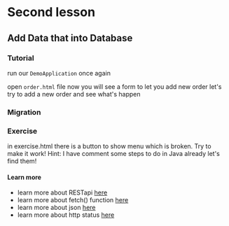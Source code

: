 # Second lesson

## Add Data that into Database

### Tutorial

run our `DemoApplication` once again

open `order.html` file
now you will see a form to let you add new order
let's try to add a new order and see what's happen

### Migration

### Exercise

in exercise.html there is a button to show menu which is broken. Try to make it work!
Hint: I have comment some steps to do in Java already let's find them!

#### Learn more

- learn more about RESTapi [here](https://tech.012grp.co.jp/entry/rest_api_basics)
- learn more about fetch() function [here](https://developer.mozilla.org/en-US/docs/Web/API/Fetch_API/Using_Fetch)
- learn more about json [here](https://cloudapi.kddi-web.com/magazine/json-javascript-object-notation)
- learn more about http status [here](https://digital-marketing.jp/seo/http-status-code/)

